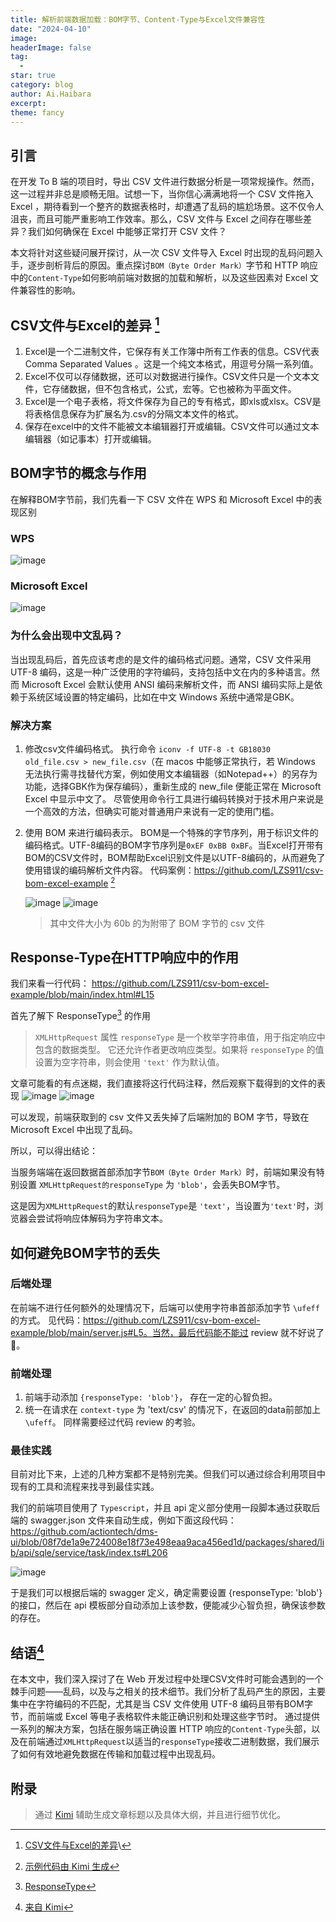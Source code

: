 ```yaml
---
title: 解析前端数据加载：BOM字节、Content-Type与Excel文件兼容性
date: "2024-04-10"
image: 
headerImage: false
tag:
  -
star: true
category: blog
author: Ai.Haibara
excerpt: 
theme: fancy
---
```


## 引言
在开发 To B 端的项目时，导出 CSV 文件进行数据分析是一项常规操作。然而，这一过程并非总是顺畅无阻。试想一下，当你信心满满地将一个 CSV 文件拖入 Excel ，期待看到一个整齐的数据表格时，却遭遇了乱码的尴尬场景。这不仅令人沮丧，而且可能严重影响工作效率。那么，CSV 文件与 Excel 之间存在哪些差异？我们如何确保在 Excel 中能够正常打开 CSV 文件？

本文将针对这些疑问展开探讨，从一次 CSV 文件导入 Excel 时出现的乱码问题入手，逐步剖析背后的原因。重点探讨`BOM（Byte Order Mark）`字节和 HTTP 响应中的`Content-Type`如何影响前端对数据的加载和解析，以及这些因素对 Excel 文件兼容性的影响。

## CSV文件与Excel的差异 [^1]
1. Excel是一个二进制文件，它保存有关工作簿中所有工作表的信息。CSV代表 Comma Separated Values 。这是一个纯文本格式，用逗号分隔一系列值。
2. Excel不仅可以存储数据，还可以对数据进行操作。CSV文件只是一个文本文件，它存储数据，但不包含格式，公式，宏等。它也被称为平面文件。
3. Excel是一个电子表格，将文件保存为自己的专有格式，即xls或xlsx。CSV是将表格信息保存为扩展名为.csv的分隔文本文件的格式。
4. 保存在excel中的文件不能被文本编辑器打开或编辑。CSV文件可以通过文本编辑器（如记事本）打开或编辑。

## BOM字节的概念与作用
在解释BOM字节前，我们先看一下 CSV 文件在 WPS 和 Microsoft Excel 中的表现区别

### WPS
![image](https://github.com/LZS911/LZS911.github.io/assets/42765421/6c8989cf-0386-4f4b-bcdb-1dfef747f2dc)

### Microsoft Excel
![image](https://github.com/LZS911/LZS911.github.io/assets/42765421/1eb61e35-19f5-4aaa-b1fa-b0f6a5be24f7)

### 为什么会出现中文乱码？
当出现乱码后，首先应该考虑的是文件的编码格式问题。通常，CSV 文件采用 UTF-8 编码，这是一种广泛使用的字符编码，支持包括中文在内的多种语言。然而 Microsoft Excel 会默认使用 ANSI 编码来解析文件，而 ANSI 编码实际上是依赖于系统区域设置的特定编码，比如在中文 Windows 系统中通常是GBK。

### 解决方案
1. 修改csv文件编码格式。 执行命令 `iconv -f UTF-8 -t GB18030 old_file.csv > new_file.csv`（在 macos 中能够正常执行，若 Windows 无法执行需寻找替代方案，例如使用文本编辑器（如Notepad++）的另存为功能，选择GBK作为保存编码），重新生成的 new_file 便能正常在 Microsoft Excel 中显示中文了。
   尽管使用命令行工具进行编码转换对于技术用户来说是一个高效的方法，但确实可能对普通用户来说有一定的使用门槛。
2. 使用 BOM 来进行编码表示。 BOM是一个特殊的字节序列，用于标识文件的编码格式。UTF-8编码的BOM字节序列是`0xEF 0xBB 0xBF`。当Excel打开带有BOM的CSV文件时，BOM帮助Excel识别文件是以UTF-8编码的，从而避免了使用错误的编码解析文件内容。
   代码案例：https://github.com/LZS911/csv-bom-excel-example [^2]

   ![image](https://github.com/LZS911/LZS911.github.io/assets/42765421/260b5efb-a0a9-4b2b-a4ed-8e8e84a8ddd8)
   ![image](https://github.com/LZS911/LZS911.github.io/assets/42765421/aeade430-b59a-4e57-a92f-f81f1604f48e)

   >其中文件大小为 60b 的为附带了 BOM 字节的 csv 文件


## Response-Type在HTTP响应中的作用
我们来看一行代码： https://github.com/LZS911/csv-bom-excel-example/blob/main/index.html#L15

首先了解下 ResponseType[^3] 的作用
>`XMLHttpRequest` 属性 `responseType` 是一个枚举字符串值，用于指定响应中包含的数据类型。
>它还允许作者更改响应类型。如果将 `responseType` 的值设置为空字符串，则会使用 `'text'` 作为默认值。

文章可能看的有点迷糊，我们直接将这行代码注释，然后观察下载得到的文件的表现
![image](https://github.com/LZS911/LZS911.github.io/assets/42765421/d6084364-3e6b-4beb-a012-02efede30366)
![image](https://github.com/LZS911/LZS911.github.io/assets/42765421/0434db6d-3f2e-4ed1-aa37-c81b7bf6cd7f)

可以发现，前端获取到的 csv 文件又丢失掉了后端附加的 BOM 字节，导致在 Microsoft Excel 中出现了乱码。

所以，可以得出结论：

当服务端端在返回数据首部添加字节`BOM（Byte Order Mark）`时，前端如果没有特别设置 `XMLHttpRequest的responseType` 为 `'blob'`，会丢失BOM字节。

这是因为`XMLHttpRequest`的默认`responseType`是 `'text'`，当设置为`'text'`时，浏览器会尝试将响应体解码为字符串文本。

## 如何避免BOM字节的丢失
### 后端处理
在前端不进行任何额外的处理情况下，后端可以使用字符串首部添加字节 `\ufeff` 的方式。 见代码：https://github.com/LZS911/csv-bom-excel-example/blob/main/server.js#L5。当然，最后代码能不能过 review 就不好说了🤪。

### 前端处理
1. 前端手动添加 `{responseType: 'blob'}`， 存在一定的心智负担。
2. 统一在请求在 `context-type` 为 'text/csv' 的情况下，在返回的data前部加上 `\ufeff`。 同样需要经过代码 review 的考验。

### 最佳实践
目前对比下来，上述的几种方案都不是特别完美。但我们可以通过综合利用项目中现有的工具和流程来找寻到最佳实践。

我们的前端项目使用了 `Typescript`，并且 api 定义部分使用一段脚本通过获取后端的 swagger.json 文件来自动生成，例如下面这段代码：https://github.com/actiontech/dms-ui/blob/08f7de1a9e724008e18f73e498eaa9aca456ed1d/packages/shared/lib/api/sqle/service/task/index.ts#L206

![image](https://github.com/LZS911/LZS911.github.io/assets/42765421/0ca221f5-4417-4d12-b257-08c90d5ab709)

于是我们可以根据后端的 swagger 定义，确定需要设置 {responseType: 'blob'} 的接口，然后在 api 模板部分自动添加上该参数，便能减少心智负担，确保该参数的存在。


## 结语[^4]
在本文中，我们深入探讨了在 Web 开发过程中处理CSV文件时可能会遇到的一个棘手问题——乱码，以及与之相关的技术细节。我们分析了乱码产生的原因，主要集中在字符编码的不匹配，尤其是当 CSV 文件使用 UTF-8 编码且带有BOM字节，而前端或 Excel 等电子表格软件未能正确识别和处理这些字节时。
通过提供一系列的解决方案，包括在服务端正确设置 HTTP 响应的`Content-Type`头部，以及在前端通过`XMLHttpRequest`以适当的`responseType`接收二进制数据，我们展示了如何有效地避免数据在传输和加载过程中出现乱码。

## 附录
> 通过 [Kimi](https://kimi.moonshot.cn/) 辅助生成文章标题以及具体大纲，并且进行细节优化。
[^1]:[CSV文件与Excel的差异](https://zhuanlan.zhihu.com/p/148209693)\
[^2]:[示例代码由 Kimi 生成](https://github.com/LZS911/csv-bom-excel-example)
[^3]:[ResponseType](https://developer.mozilla.org/zh-CN/docs/Web/API/XMLHttpRequest/responseType)
[^4]:[来自 Kimi](https://kimi.moonshot.cn/) 
